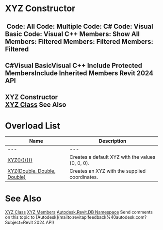 # XYZ Constructor

﻿
 Code: All Code: Multiple Code: C# Code: Visual Basic Code: Visual C++  Members: Show All Members: Filtered Members: Filtered Members: Filtered   
---  
C#Visual BasicVisual C++
Include Protected MembersInclude Inherited Members
Revit 2024 API  
---  
XYZ Constructor   
[XYZ Class](c2fd995c-95c0-58fb-f5de-f3246cbc5600.md "XYZ Class") See Also  
---  
# Overload List
| Name | Description |
| --- | --- |
| --- | --- | --- |
| [XYZ()()()()](a50bf8d1-dced-8a0f-78e1-5b45d5022f20.md "XYZ Constructor") | Creates a default XYZ with the values (0, 0, 0). |
| [XYZ(Double, Double, Double)](fcb91231-2665-54b9-11d6-7ebcb7f235e2.md "XYZ Constructor \(Double, Double, Double\)") | Creates an XYZ with the supplied coordinates. |

# See Also
[XYZ Class](c2fd995c-95c0-58fb-f5de-f3246cbc5600.md "XYZ Class")
[XYZ Members](b9b10e41-46c7-7e9b-bbd9-b6180e328d4d.md "XYZ Members")
[Autodesk.Revit.DB Namespace](87546ba7-461b-c646-cbb1-2cb8f5bff8b2.md "Autodesk.Revit.DB Namespace")
Send comments on this topic to [Autodesk](mailto:revitapifeedback%40autodesk.com?Subject=Revit 2024 API)